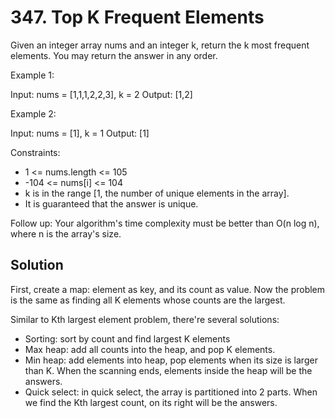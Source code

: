 # 347. Top K Frequent Elements
Given an integer array nums and an integer k, return the k most frequent elements. You may return the answer in any order.

Example 1:

Input: nums = [1,1,1,2,2,3], k = 2
Output: [1,2]

Example 2:

Input: nums = [1], k = 1
Output: [1]

Constraints:

* 1 <= nums.length <= 105
* -104 <= nums[i] <= 104
* k is in the range [1, the number of unique elements in the array].
* It is guaranteed that the answer is unique.

Follow up: Your algorithm's time complexity must be better than O(n log n), where n is the array's size.

## Solution
First, create a map: element as key, and its count as value. Now the problem is the same as finding all K elements whose counts are the largest.

Similar to Kth largest element problem, there're several solutions:

* Sorting: sort by count and find largest K elements
* Max heap: add all counts into the heap, and pop K elements.
* Min heap: add elements into heap, pop elements when its size is larger than K. When the scanning ends, elements inside the heap will be the answers.
* Quick select: in quick select, the array is partitioned into 2 parts. When we find the Kth largest count, on its right will be the answers.
